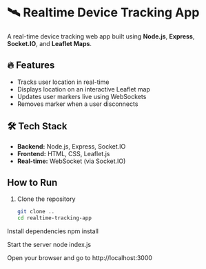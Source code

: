 # 🛰️ Realtime Device Tracking App

A real-time device tracking web app built using **Node.js**, **Express**, **Socket.IO**, and **Leaflet Maps**.

## 🔥 Features

- Tracks user location in real-time
- Displays location on an interactive Leaflet map
- Updates user markers live using WebSockets
- Removes marker when a user disconnects

## 🛠️ Tech Stack

- **Backend:** Node.js, Express, Socket.IO  
- **Frontend:** HTML, CSS, Leaflet.js  
- **Real-time:** WebSocket (via Socket.IO)

## How to Run

1. Clone the repository  
   ```bash
   git clone ..
   cd realtime-tracking-app
   
Install dependencies
npm install

Start the server
node index.js

Open your browser and go to
http://localhost:3000
